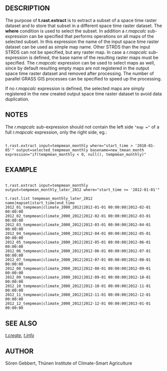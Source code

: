 
## DESCRIPTION

The purpose of **t.rast.extract** is to extract a subset of a space
time raster dataset and to store that subset in a different space time
raster dataset. The **where** condition is used to select the
subset. In addition a *r.mapcalc* sub-expression can be
specified that performs operations on all maps of the selected subset.
In this expression the name of the input space time raster dataset can
be used as simple map name. Other STRDS than the input STRDS can not be
specified, but any raster map. In case a *r.mapcalc*
sub-expression is defined, the base name of the resulting raster maps
must be specified. The *r.mapcalc* expression can be used to
select maps as well, since by default resulting empty maps are not
registered in the output space time raster dataset and removed after
processing. The number of parallel GRASS GIS processes can be specified
to speed up the processing.

If no *r.mapcalc* expression is defined, the selected maps are
simply registered in the new created output space time raster dataset
to avoid data duplication.

## NOTES

The *r.mapcalc* sub-expression should not contain the left side
`"map ="` of a full *r.mapcalc* expression, only the right
side, eg.:

```

t.rast.extract input=tempmean_monthly where="start_time > '2010-01-05'" output=selected_tempmean_monthly basename=new_tmean_month expression="if(tempmean_monthly < 0, null(), tempmean_monthly)"

```

## EXAMPLE

```

t.rast.extract input=tempmean_monthly output=tempmean_monthly_later_2012 where="start_time >= '2012-01-01'"

t.rast.list tempmean_monthly_later_2012
name|mapset|start_time|end_time
2012_01_tempmean|climate_2000_2012|2012-01-01 00:00:00|2012-02-01 00:00:00
2012_02_tempmean|climate_2000_2012|2012-02-01 00:00:00|2012-03-01 00:00:00
2012_03_tempmean|climate_2000_2012|2012-03-01 00:00:00|2012-04-01 00:00:00
2012_04_tempmean|climate_2000_2012|2012-04-01 00:00:00|2012-05-01 00:00:00
2012_05_tempmean|climate_2000_2012|2012-05-01 00:00:00|2012-06-01 00:00:00
2012_06_tempmean|climate_2000_2012|2012-06-01 00:00:00|2012-07-01 00:00:00
2012_07_tempmean|climate_2000_2012|2012-07-01 00:00:00|2012-08-01 00:00:00
2012_08_tempmean|climate_2000_2012|2012-08-01 00:00:00|2012-09-01 00:00:00
2012_09_tempmean|climate_2000_2012|2012-09-01 00:00:00|2012-10-01 00:00:00
2012_10_tempmean|climate_2000_2012|2012-10-01 00:00:00|2012-11-01 00:00:00
2012_11_tempmean|climate_2000_2012|2012-11-01 00:00:00|2012-12-01 00:00:00
2012_12_tempmean|climate_2000_2012|2012-12-01 00:00:00|2013-01-01 00:00:00

```

## SEE ALSO

*[t.create](t.create.html),
[t.info](t.info.html)*

## AUTHOR

Sören Gebbert, Thünen Institute of Climate-Smart Agriculture
